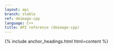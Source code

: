 ```yaml
---
layout: api
branch: stable
ref: dmimage-cpp
language: C++
title: API reference (dmimage-cpp)
---
```

{% include anchor_headings.html html=content %}